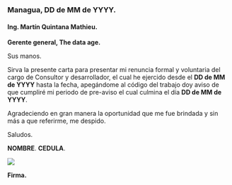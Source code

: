 
### **Managua, DD de MM de YYYY.**

#### **Ing. Martín Quintana Mathieu.**


**Gerente general, The data age.**

 
Sus manos.

Sirva la presente carta para presentar mi renuncia formal y voluntaria del cargo de Consultor y desarrollador, el cual he ejercido desde el **DD de MM de YYYY** hasta la fecha, apegándome al código del trabajo doy aviso de que cumpliré mi periodo de pre-aviso el cual culmina el día **DD de MM de YYYY**.

Agradeciendo en gran manera la oportunidad que me fue brindada y sin más a que referirme, me despido.

Saludos.

**NOMBRE**.
**CEDULA**.

  
![](https://docs.google.com/drawings/u/1/d/sVZe-RCuXE0efUN87Hpjk6w/image?w=196&h=1&rev=1&ac=1&parent=10Gh3Ig4tt3UnlgJzNyDToFZU4CJGj6ym)  

**Firma.**
